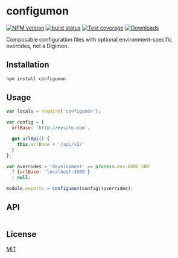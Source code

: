 # configumon
[![NPM version][npm-image]][npm-url]
[![build status][travis-image]][travis-url]
[![Test coverage][coveralls-image]][coveralls-url]
[![Downloads][downloads-image]][downloads-url]

Composable configuration files with optional environment-specific overrides,
not a Digimon.
## Installation
```bash
npm install configumon
```

## Usage
```js
var locals = require('configumon');

var config = {
  urlBase: 'http://mysite.com',

  get urlApi() {
    this.urlBase + '/api/v2/'
  }
};

var overrides = 'development' == process.env.NODE_ENV
  ? {urlBase: 'localhost:3000'}
  : null;

module.exports = configumon(config)(overrides);
```

## API
```js

```

## License
[MIT](https://tldrlegal.com/license/mit-license)

[npm-image]: https://img.shields.io/npm/v/configumon.svg?style=flat-square
[npm-url]: https://npmjs.org/package/configumon
[travis-image]: https://img.shields.io/travis/yoshuawuyts/configumon.svg?style=flat-square
[travis-url]: https://travis-ci.org/yoshuawuyts/configumon
[coveralls-image]: https://img.shields.io/coveralls/yoshuawuyts/configumon.svg?style=flat-square
[coveralls-url]: https://coveralls.io/r/yoshuawuyts/configumon?branch=master
[downloads-image]: http://img.shields.io/npm/dm/configumon.svg?style=flat-square
[downloads-url]: https://npmjs.org/package/configumon
